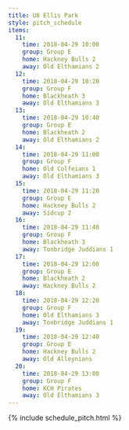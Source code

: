 ```yaml
---
title: U8 Ellis Park
style: pitch_schedule
items:
  11:
    time: 2018-04-29 10:00
    group: Group E
    home: Hackney Bulls 2
    away: Old Elthamians 2
  12:
    time: 2018-04-29 10:20
    group: Group F
    home: Blackheath 3
    away: Old Elthamians 3
  13:
    time: 2018-04-29 10:40
    group: Group E
    home: Blackheath 2
    away: Old Elthamians 2
  14:
    time: 2018-04-29 11:00
    group: Group F
    home: Old Colfeians 1
    away: Old Elthamians 3
  15:
    time: 2018-04-29 11:20
    group: Group E
    home: Hackney Bulls 2
    away: Sidcup 2
  16:
    time: 2018-04-29 11:40
    group: Group F
    home: Blackheath 3
    away: Tonbridge Juddians 1
  17:
    time: 2018-04-29 12:00
    group: Group E
    home: Blackheath 2
    away: Hackney Bulls 2
  18:
    time: 2018-04-29 12:20
    group: Group F
    home: Old Elthamians 3
    away: Tonbridge Juddians 1
  19:
    time: 2018-04-29 12:40
    group: Group E
    home: Hackney Bulls 2
    away: Old Alleynians
  20:
    time: 2018-04-29 13:00
    group: Group F
    home: KCH Pirates
    away: Old Elthamians 3
---
```


{% include schedule_pitch.html %}
